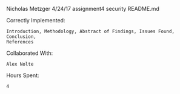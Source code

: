 Nicholas Metzger
4/24/17
assignment4 security
README.md

Correctly Implemented:
    
    Introduction, Methodology, Abstract of Findings, Issues Found, Conclusion,
    References

Collaborated With:

    Alex Nolte

Hours Spent:

    4
